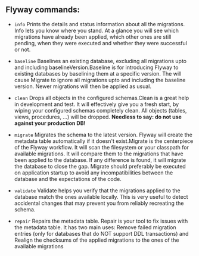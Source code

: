 ## Flyway commands:

 - `info` Prints the details and status information about all the migrations. Info lets you know where you stand. At a glance you will see which migrations have already been applied, which other ones are still pending, when they were executed and whether they were successful or not.
 
 - `baseline` Baselines an existing database, excluding all migrations upto and including baselineVersion.Baseline is for introducing Flyway to existing databases by baselining them at a specific version. The will cause Migrate to ignore all migrations upto and including the baseline version. Newer migrations will then be applied as usual.
 
- `clean` Drops all objects in the configured schemas.Clean is a great help in development and test. It will effectively give you a fresh start, by wiping your configured schemas completely clean. All objects (tables, views, procedures, ...) will be dropped.
**Needless to say: do not use against your production DB!**

- `migrate` Migrates the schema to the latest version. Flyway will create the metadata table automatically if it doesn't exist.Migrate is the centerpiece of the Flyway workflow. It will scan the filesystem or your classpath for available migrations. It will compare them to the migrations that have been applied to the database. If any difference is found, it will migrate the database to close the gap.
Migrate should preferably be executed on application startup to avoid any incompatibilities between the database and the expectations of the code.

- `validate` Validate helps you verify that the migrations applied to the database match the ones available locally.
This is very useful to detect accidental changes that may prevent you from reliably recreating the schema.

- `repair` Repairs the metadata table. Repair is your tool to fix issues with the metadata table. It has two main uses: Remove failed migration entries (only for databases that do NOT support DDL transactions) and Realign the checksums of the applied migrations to the ones of the available migrations


